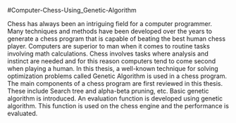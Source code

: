 #Computer-Chess-Using_Genetic-Algorithm

Chess has always been an intriguing field for a computer programmer. Many techniques and methods have been developed over the years to generate a chess program that is capable of beating the best human chess player. Computers are superior to man when it comes to routine tasks involving math calculations. Chess involves tasks where analysis and instinct are needed and for this reason computers tend to come second when playing a human. In this thesis, a well-known technique for solving optimization problems called Genetic Algorithm is used in a chess program.
The main components of a chess program are first reviewed in this thesis. These include Search tree and alpha-beta pruning, etc. Basic genetic algorithm is introduced. An evaluation function is developed using genetic algorithm. This function is used on the chess engine and the performance is evaluated.
